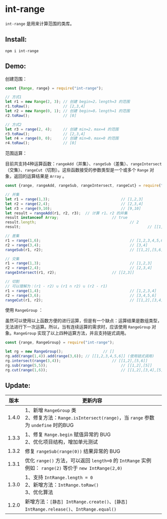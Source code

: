 # int-range

`int-range` 是用来计算范围的类库。



## Install:

```shell
npm i int-range
```



## Demo:

创建范围：

```javascript
const {Range, range} = require("int-range");

// 方式1
let r1 = new Range(2, 3); // 创建 begin=2，length=3 的范围
r1.toRaw();               // [2,3,4]
let r2 = new Range(0, 1); // 创建 begin=0，length=1 的范围
r2.toRaw();               // [0]

// 方式2
let r3 = range(2, 4);     // 创建 min=2，max=4 的范围
r3.toRaw();               // [2,3,4]
let r4 = range(0, 0);     // 创建 min=0，max=0 的范围
r4.toRaw();               // [0]
```



范围运算：

目前共支持4种运算函数：`rangeAdd`（并集）、`rangeSub`（差集）、`rangeIntersect`（交集）、`rangeCut`（切割）。这些函数接受的参数类型是一个或多个 `Range` 对象，返回的运算结果是 `Array` 。

```javascript
const {range, rangeAdd, rangeSub, rangeIntersect, rangeCut} = require("int-range");

// 并集
let r1 = range(1,3);								// [1,2,3]
let r2 = range(2,4);								// [2,3,4]
let r3 = range(9,10);								// [9,10]
let result = rangeAdd(r1, r2, r3);	// 计算 r1、r2 的并集
result instanceof Array;						// true
result.length;											// 2
result;															// [[1,2,3,4],[9,10]]

// 差集
r1 = range(1,6);										// [1,2,3,4,5,6]
r2 = range(3,4);										// [3,4]
rangeSub(r1, r2);										// [[1,2],[5,6]]

// 交集
r1 = range(1,3);										// [1,2,3]
r2 = range(2,4);										// [2,3,4]
rangeIntersect(r1, r2);							// [[2,3]]

// 切割
// 可以理解为：(r1 - r2) ∪ (r1 ∩ r2) ∪ (r2 - r1)
r1 = range(1,4);										// [1,2,3,4]
r2 = range(3,6);										// [3,4,5,6]
rangeCut(r1, r2);										// [[1,2],[3,4],[5,6]]
```



使用 `RangeGroup` ：

虽然可以使用以上函数方便的进行运算，但是有一个缺点：运算结果是数组类型，无法进行下一次运算。所以，当有连续运算的需求时，应该使用 `RangeGroup` 对象。`RangeGroup` 实现了以上四种运算方法，并且支持链式调用。

```javascript
const {range, RangeGroup} = require("int-range");

let rg = new RangeGroup();					// []
rg.add(range(1,4)).add(range(3,6));	// [[1,2,3,4,5,6]] (使用链式调用)
rg.intersect(range(3,4));						// [[1,2],[5,6]]
rg.sub(range(5,5));									// [[1,2],[5]]
rg.cut(range(1,6));									// [[1,2],[3,4],[5],[6]]
```



## Update:

|  版本 | 更新内容 |
| ------ | --- |
| 1.4.0 | 1、新增 `RangeGroup` 类<br>2、修复方法：`Range.isIntersect(range)`，当 `range` 参数为 `undefine` 时的BUG|
| 1.3.3 | 1、修复 `Range.begin` 赋值异常的 BUG<br>2、优化项目结构，增加单元测试 |
| 1.3.2 | 修复 `rangeSub(range(0))` 结果异常的 BUG |
| 1.3.1 | 优化 `range()` 方法，可以返回 `length=0` 的 `IntRange` 实例<br>例如： `range(2)` 等价于 `new IntRange(2,0)`|
| 1.3.0 | 1、支持 `IntRange.length = 0`<br>2、新增方法：`IntRange.toRaw()`<br>3、优化算法<br>|
| 1.2.0 | 新增方法：`[静态] IntRange.create()`、`[静态] IntRange.release()`、`IntRange.equal()`|
